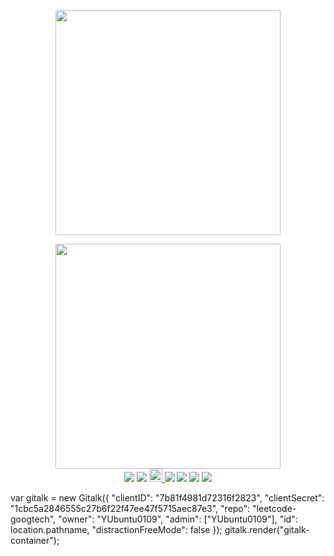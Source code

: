 <p align="center">
	<a href="http://algorithm.show/"><img src="https://yubuntu0109.github.io/2020/06/21/image-repo/leetcode-googtech-logo.PNG" width="360"></a>

<p align="center">
    <img src="https://yubuntu0109.github.io/2020/06/21/image-repo/wechat-GoogTech.png" width="360">
    </br>
    <img src="https://img.shields.io/github/commit-activity/m/YUbuntu0109/leetcode-googtech?color=ff69b4"></img>
    <img src="https://img.shields.io/github/license/YUbuntu0109/leetcode-googtech.svg"></img>
    <a rel="license" href="http://creativecommons.org/licenses/by-nc-sa/4.0/">
        <img alt="知识共享许可协议" style="border-width:0" height="21" src="https://i.creativecommons.org/l/by-nc-sa/4.0/88x31.png"/>
    </a>
    <img src="https://img.shields.io/github/repo-size/YUbuntu0109/leetcode-googtech"></img>
    <img src="https://img.shields.io/github/stars/YUbuntu0109/leetcode-googtech.svg"></img>
    <img src="https://img.shields.io/github/forks/YUbuntu0109/leetcode-googtech.svg"></img>
    <img src="https://img.shields.io/github/watchers/YUbuntu0109/leetcode-googtech.svg"></img>
</p>


<!-- 记得设计贡献方案后修改 href -->
<!-- <p style="text-align:center;font-size:21px;">
    <a href="https://ishacker.net/about/">✋ Hey bro let's make the algorithm to understand easily</a>
</p> -->


<!-- How To Use Gitalk : https://www.cnblogs.com/snowdreams1006/p/10662585.html -->
<link rel="stylesheet" href="https://cdn.jsdelivr.net/npm/gitalk@1/dist/gitalk.css">
<script src="https://cdn.jsdelivr.net/npm/gitalk@1/dist/gitalk.min.js"></script>
<div id="gitalk-container"></div>
var gitalk = new Gitalk({
  "clientID": "7b81f4981d72316f2823",
  "clientSecret": "1cbc5a2846555c27b6f22f47ee47f5715aec87e3",
  "repo": "leetcode-googtech",
  "owner": "YUbuntu0109",
  "admin": ["YUbuntu0109"],
  "id": location.pathname,      
  "distractionFreeMode": false  
});
gitalk.render("gitalk-container");
